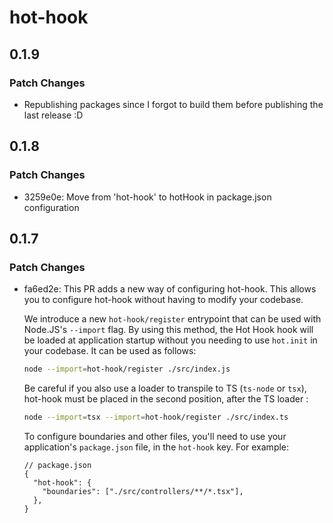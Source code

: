 # hot-hook

## 0.1.9

### Patch Changes

- Republishing packages since I forgot to build them before publishing the last release :D

## 0.1.8

### Patch Changes

- 3259e0e: Move from 'hot-hook' to hotHook in package.json configuration

## 0.1.7

### Patch Changes

- fa6ed2e: This PR adds a new way of configuring hot-hook. This allows you to configure hot-hook without having to modify your codebase.

  We introduce a new `hot-hook/register` entrypoint that can be used with Node.JS's `--import` flag. By using this method, the Hot Hook hook will be loaded at application startup without you needing to use `hot.init` in your codebase. It can be used as follows:

  ```bash
  node --import=hot-hook/register ./src/index.js
  ```

  Be careful if you also use a loader to transpile to TS (`ts-node` or `tsx`), hot-hook must be placed in the second position, after the TS loader :

  ```bash
  node --import=tsx --import=hot-hook/register ./src/index.ts
  ```

  To configure boundaries and other files, you'll need to use your application's `package.json` file, in the `hot-hook` key. For example:

  ```jsonc
  // package.json
  {
    "hot-hook": {
      "boundaries": ["./src/controllers/**/*.tsx"],
    },
  }
  ```
